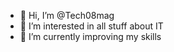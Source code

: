 - 👋 Hi, I’m @Tech08mag
- 👀 I’m interested in all stuff about IT
- 🌱 I’m currently improving my skills

